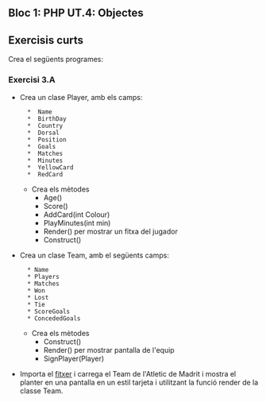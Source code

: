 ## Bloc 1: PHP UT.4: Objectes

## Exercisis curts

Crea el següents programes:

### Exercisi 3.A 

* Crea un clase Player, amb els camps:
	
		*  Name
		*  BirthDay
		*  Country
		*  Dorsal
		*  Position
		*  Goals
		*  Matches
		*  Minutes
		*  YellowCard
		*  RedCard

	* Crea els mètodes
		* Age()
		* Score()
		* AddCard(int Colour)
		* PlayMinutes(int min)
		* Render() per mostrar un fitxa del jugador
		* Construct()

		
* Crea un clase Team, amb el següents camps:
		
		* Name
		* Players 
		* Matches
		* Won
		* Lost
		* Tie
		* ScoreGoals
		* ConcededGoals 	

	* Crea els mètodes
		* Construct()
		* Render() per mostrar pantalla de l'equip
		* SignPlayer(Player)

* Importa el [fitxer](https://www.bdfutbol.com/res/EjemploPlantillas.xlsx) i carrega el Team de l'Atletic de Madrit i mostra el planter en una pantalla en un estil tarjeta i utilitzant la funció render de la classe Team.
